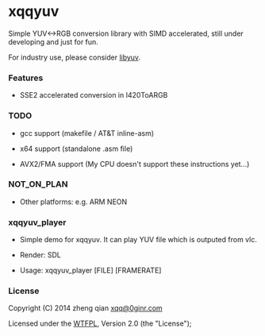 xqqyuv
======
Simple YUV<->RGB conversion library with SIMD accelerated, still under developing and just for fun.

For industry use, please consider [libyuv](https://code.google.com/p/libyuv/).

### Features
- SSE2 accelerated conversion in I420ToARGB

### TODO
- gcc support (makefile / AT&T inline-asm)

- x64 support (standalone .asm file)

- AVX2/FMA support (My CPU doesn't support these instructions yet...)

### NOT_ON_PLAN
- Other platforms: e.g. ARM NEON

### xqqyuv_player
- Simple demo for xqqyuv. It can play YUV file which is outputed from vlc.

- Render: SDL

- Usage: xqqyuv_player [FILE] [FRAMERATE]

### License
Copyright (C) 2014 zheng qian <xqq@0ginr.com>

Licensed under the [WTFPL](http://en.wikipedia.org/wiki/WTFPL), Version 2.0 (the "License");